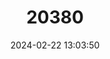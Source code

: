 ---
title: "20380"
category: "Sechellophryne gardineri"
draft: false
date: 2024-02-22 13:03:50
languages:
  English: ["Gardiner's Seychelles Frog"]
---